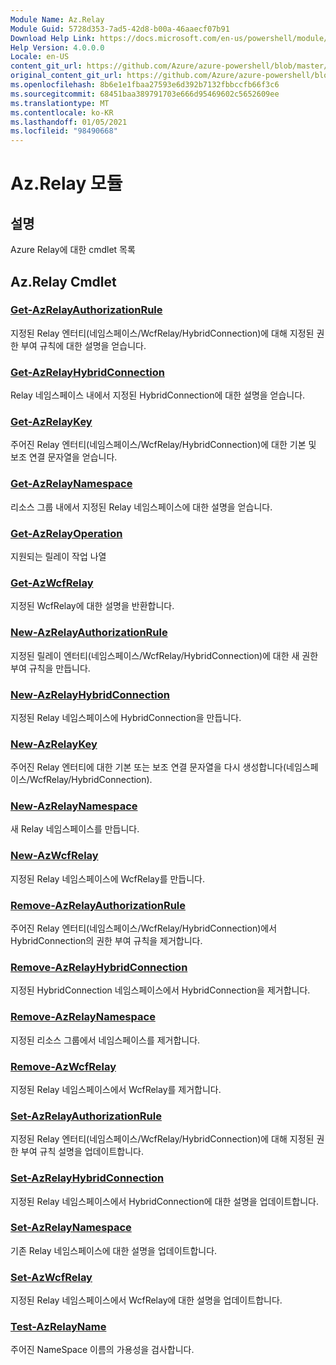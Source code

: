 ```yaml
---
Module Name: Az.Relay
Module Guid: 5728d353-7ad5-42d8-b00a-46aaecf07b91
Download Help Link: https://docs.microsoft.com/en-us/powershell/module/az.relay
Help Version: 4.0.0.0
Locale: en-US
content_git_url: https://github.com/Azure/azure-powershell/blob/master/src/Relay/Relay/help/Az.Relay.md
original_content_git_url: https://github.com/Azure/azure-powershell/blob/master/src/Relay/Relay/help/Az.Relay.md
ms.openlocfilehash: 8b6e1e1fbaa27593e6d392b7132fbbccfb66f3c6
ms.sourcegitcommit: 68451baa389791703e666d95469602c5652609ee
ms.translationtype: MT
ms.contentlocale: ko-KR
ms.lasthandoff: 01/05/2021
ms.locfileid: "98490668"
---
```

# Az.Relay 모듈
## 설명
Azure Relay에 대한 cmdlet 목록

## Az.Relay Cmdlet
### [Get-AzRelayAuthorizationRule](Get-AzRelayAuthorizationRule.md)
지정된 Relay 엔터티(네임스페이스/WcfRelay/HybridConnection)에 대해 지정된 권한 부여 규칙에 대한 설명을 얻습니다.

### [Get-AzRelayHybridConnection](Get-AzRelayHybridConnection.md)
Relay 네임스페이스 내에서 지정된 HybridConnection에 대한 설명을 얻습니다.

### [Get-AzRelayKey](Get-AzRelayKey.md)
주어진 Relay 엔터티(네임스페이스/WcfRelay/HybridConnection)에 대한 기본 및 보조 연결 문자열을 얻습니다.

### [Get-AzRelayNamespace](Get-AzRelayNamespace.md)
리소스 그룹 내에서 지정된 Relay 네임스페이스에 대한 설명을 얻습니다.

### [Get-AzRelayOperation](Get-AzRelayOperation.md)
지원되는 릴레이 작업 나열

### [Get-AzWcfRelay](Get-AzWcfRelay.md)
지정된 WcfRelay에 대한 설명을 반환합니다.

### [New-AzRelayAuthorizationRule](New-AzRelayAuthorizationRule.md)
지정된 릴레이 엔터티(네임스페이스/WcfRelay/HybridConnection)에 대한 새 권한 부여 규칙을 만듭니다.

### [New-AzRelayHybridConnection](New-AzRelayHybridConnection.md)
지정된 Relay 네임스페이스에 HybridConnection을 만듭니다.

### [New-AzRelayKey](New-AzRelayKey.md)
주어진 Relay 엔터티에 대한 기본 또는 보조 연결 문자열을 다시 생성합니다(네임스페이스/WcfRelay/HybridConnection).

### [New-AzRelayNamespace](New-AzRelayNamespace.md)
새 Relay 네임스페이스를 만듭니다.

### [New-AzWcfRelay](New-AzWcfRelay.md)
지정된 Relay 네임스페이스에 WcfRelay를 만듭니다.

### [Remove-AzRelayAuthorizationRule](Remove-AzRelayAuthorizationRule.md)
주어진 Relay 엔터티(네임스페이스/WcfRelay/HybridConnection)에서 HybridConnection의 권한 부여 규칙을 제거합니다.

### [Remove-AzRelayHybridConnection](Remove-AzRelayHybridConnection.md)
지정된 HybridConnection 네임스페이스에서 HybridConnection을 제거합니다.

### [Remove-AzRelayNamespace](Remove-AzRelayNamespace.md)
지정된 리소스 그룹에서 네임스페이스를 제거합니다. 

### [Remove-AzWcfRelay](Remove-AzWcfRelay.md)
지정된 Relay 네임스페이스에서 WcfRelay를 제거합니다.

### [Set-AzRelayAuthorizationRule](Set-AzRelayAuthorizationRule.md)
지정된 Relay 엔터티(네임스페이스/WcfRelay/HybridConnection)에 대해 지정된 권한 부여 규칙 설명을 업데이트합니다.

### [Set-AzRelayHybridConnection](Set-AzRelayHybridConnection.md)
지정된 Relay 네임스페이스에서 HybridConnection에 대한 설명을 업데이트합니다.

### [Set-AzRelayNamespace](Set-AzRelayNamespace.md)
기존 Relay 네임스페이스에 대한 설명을 업데이트합니다.

### [Set-AzWcfRelay](Set-AzWcfRelay.md)
지정된 Relay 네임스페이스에서 WcfRelay에 대한 설명을 업데이트합니다.

### [Test-AzRelayName](Test-AzRelayName.md)
주어진 NameSpace 이름의 가용성을 검사합니다.

